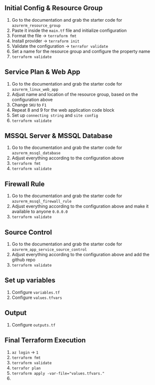 ## Initial Config & Resource Group
1. Go to the documentation and grab the starter code for `azurerm_resource_group`
2. Paste it inside the `main.tf` file and initialize configuration
3. Format the file -> `terraform fmt`
4. Install provider -> `terraform init`
5. Validate the configuration -> `terrafor validate`
6. Set a name for the resource group and configure the property name
7. `terraform validate`
## Service Plan & Web App
1. Go to the documentation and grab the starter code for `azurerm_linux_web_app`
2. Adjust name and location of the resource group, based on the configuration above
3. Change `SKU` to `F1`
4.  Repeat 8 and 9 for the web application code block
5.  Set up `connecting string` and `site config`
6.  `terraform validate`
## MSSQL Server & MSSQL Database
1.  Go to the documentation and grab the starter code for `azurerm_mssql_database`
2.  Adjust everything according to the configuration above
3.  `terraform fmt`
4.  `terraform validate`
## Firewall Rule
1.  Go to the documentation and grab the starter code for `azurerm_mssql_firewall_rule`
2.  Adjust everything according to the configuration above and make it available to anyone `0.0.0.0`
3.  `terraform validate`
## Source Control
1.  Go to the documentation and grab the starter code for `azurerm_app_service_source_control`
2.  Adjust everything according to the configuration above and add the github repo
3.  `terraform validate`
## Set up variables
1. Configure `variables.tf`
2. Configure `values.tfvars`
## Output
1. Configure `outputs.tf`  
## Final Terraform Execution
1. `az login` -> `1`
2. `terraform fmt`
3. `terraform validate`
4. `terrafor plan`
5. `terraform apply -var-file="values.tfvars."`
6. 
